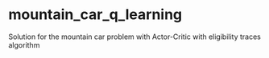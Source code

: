 # mountain_car_q_learning
Solution for the mountain car problem with Actor-Critic with eligibility traces algorithm
